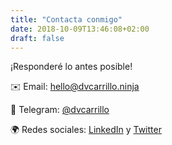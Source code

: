```yaml
---
title: "Contacta conmigo"
date: 2018-10-09T13:46:08+02:00
draft: false
---
```


¡Responderé lo antes posible!

✉️ Email: [hello@dvcarrillo.ninja](mailto:hello@dvcarrillo.ninja)

💬 Telegram: [@dvcarrillo](http://telegram.me/dvcarrillo)

🌍 Redes sociales: [LinkedIn](https://www.linkedin.com/in/dvcarrillo) y [Twitter](https://twitter.com/.../)
